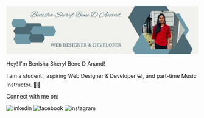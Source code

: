 ![Profile Banner](https://github.com/anandsheryl/Images-profile/blob/main/Neutral%20Modern%20Web%20Developer%20LinkedIn%20Banner%20(1).jpg?raw=true)

Hey! I'm Benisha Sheryl Bene D Anand!

I am a student , aspiring Web Designer & Developer 💻, and part-time Music Instructor. 🎵🎹 

Connect with me on:

![linkedin](https://img.shields.io/badge/LinkedIn-0A66C2?style=for-the-badge&logo=LinkedIn&logoColor=white)   ![facebook](https://img.shields.io/badge/Facebook-0866FF?style=for-the-badge&logo=Facebook&logoColor=white)   ![instagram](https://img.shields.io/badge/Instagram-E4405F?style=for-the-badge&logo=Instagram&logoColor=white)

<!--
**anandsheryl/anandsheryl** is a ✨ _special_ ✨ repository because its `README.md` (this file) appears on your GitHub profile.

Here are some ideas to get you started:

- 🔭 I’m currently working on ...
- 🌱 I’m currently learning ...
- 👯 I’m looking to collaborate on ...
- 🤔 I’m looking for help with ...
- 💬 Ask me about ...
- 📫 How to reach me: ...
- 😄 Pronouns: ...
- ⚡ Fun fact: ...
-->
